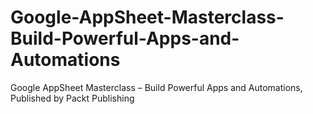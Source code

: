 # Google-AppSheet-Masterclass-Build-Powerful-Apps-and-Automations
Google AppSheet Masterclass – Build Powerful Apps and Automations, Published by Packt Publishing
